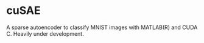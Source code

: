 cuSAE
=====

A sparse autoencoder to classify MNIST images with MATLAB(R) and CUDA C. Heavily under development.
